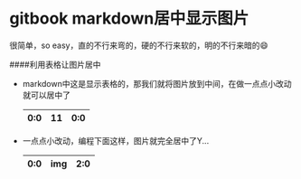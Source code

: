 # gitbook markdown居中显示图片

很简单，so easy，直的不行来弯的，硬的不行来软的，明的不行来暗的😄


####利用表格让图片居中

- markdown中这是显示表格的，那我们就将图片放到中间，在做一点点小改动就可以居中了

    | 0:0 | 11 | 0:0 |
    | --  | -- | -- |
    
- 一点点小改动，编程下面这样，图片就完全居中了Y...


    | 0:0 | img  | 2:0 |
    | --  | :--: | --  |